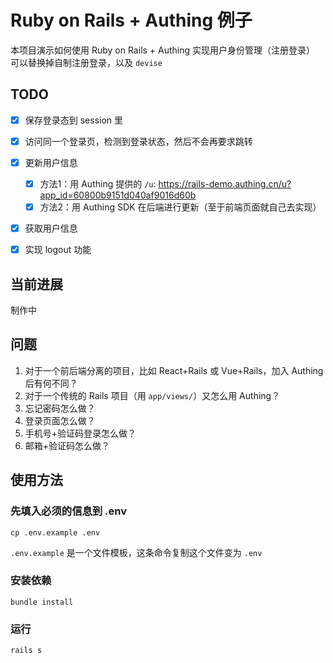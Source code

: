 # Ruby on Rails + Authing 例子
本项目演示如何使用 Ruby on Rails + Authing 实现用户身份管理（注册登录）    
可以替换掉自制注册登录，以及 `devise`  

## TODO  
- [x] 保存登录态到 session 里
- [x] 访问同一个登录页，检测到登录状态，然后不会再要求跳转
- [x] 更新用户信息 
	- [x] 方法1：用 Authing 提供的 `/u`: https://rails-demo.authing.cn/u?app_id=60800b9151d040af9016d60b
	- [x] 方法2：用 Authing SDK 在后端进行更新（至于前端页面就自己去实现）
- [x] 获取用户信息
- [x] 实现 logout 功能


## 当前进展
制作中

## 问题
1. 对于一个前后端分离的项目，比如 React+Rails 或 Vue+Rails，加入 Authing 后有何不同？
2. 对于一个传统的 Rails 项目（用 `app/views/`）又怎么用 Authing？
3. 忘记密码怎么做？
4. 登录页面怎么做？
5. 手机号+验证码登录怎么做？
6. 邮箱+验证码怎么做？

## 使用方法

### 先填入必须的信息到 .env
```
cp .env.example .env
``` 

`.env.example` 是一个文件模板，这条命令复制这个文件变为 `.env`

### 安装依赖
```
bundle install
```

### 运行
```
rails s
```

<!--

## 说明
* 方法1：[登录注册页完全托管给 Authing](https://docs.authing.cn/v2/guides/authentication/basic/password/#%E4%BD%BF%E7%94%A8-api-sdk)

-->